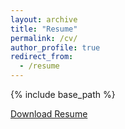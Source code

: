 ```yaml
---
layout: archive
title: "Resume"
permalink: /cv/
author_profile: true
redirect_from:
  - /resume
---
```


{% include base_path %}

<p><a href="../files/Sanchita_s_resume.pdf">Download Resume</a></p>
<object data="../files/Sanchita_s_resume.pdf" type="application/pdf" frameborder="0" width="100%" style="padding: 20px;">
</object>

